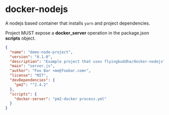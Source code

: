 # docker-nodejs

A nodejs based container that installs `yarn` and project dependencies.

Project MUST expose a **docker_server** operation in the package.json **scripts** object.

```json
{
  "name": "demo-node-project",
  "version": "0.1.0",
  "description": "Example project that uses flyingbuddha/docker-nodejs",
  "main": "server.js",
  "author": "Foo Bar <me@foobar.com>",
  "license": "MIT",
  "devDependencies": {
    "pm2": "^2.4.2"
  },
  "scripts": {
    "docker-server": "pm2-docker process.yml"
  }
}
```
